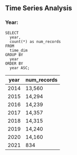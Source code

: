 ## Time Series Analysis

### Year:

```
SELECT 
  year, 
  count(*) as num_records 
FROM 
  time_dim 
GROUP BY 
  year 
ORDER BY 
  year ASC;

```

|year	 |num_records |
|--|--|
|  2014	| 13,560 |
| 2015	 | 14,294 |
| 2016	 | 14,239 |
|  2017	| 14,357 |
|  2018	| 14,315 |
|  2019	|14,240  |
|  2020	| 14,160 |
|  2021	|  834|
